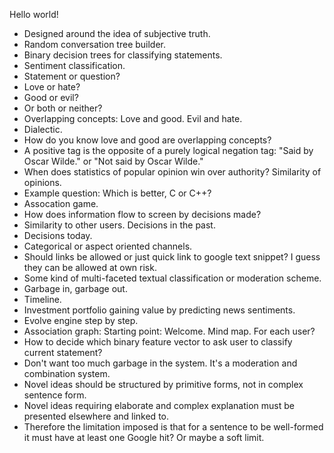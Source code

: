 Hello world!

 - Designed around the idea of subjective truth.
 - Random conversation tree builder.
 - Binary decision trees for classifying statements.
 - Sentiment classification.
 - Statement or question?
 - Love or hate?
 - Good or evil?
 - Or both or neither?
 - Overlapping concepts: Love and good. Evil and hate.
 - Dialectic.
 - How do you know love and good are overlapping concepts?
 - A positive tag is the opposite of a purely logical negation tag: "Said by Oscar Wilde." or "Not said by Oscar Wilde."
 - When does statistics of popular opinion win over authority? Similarity of opinions.
 - Example question: Which is better, C or C++?
 - Assocation game.
 - How does information flow to screen by decisions made?
  - Similarity to other users. Decisions in the past.
  - Decisions today.
  - Categorical or aspect oriented channels.
- Should links be allowed or just quick link to google text snippet? I guess they can be allowed at own risk.
- Some kind of multi-faceted textual classification or moderation scheme.
- Garbage in, garbage out.
- Timeline.
- Investment portfolio gaining value by predicting news sentiments.
- Evolve engine step by step.
- Association graph: Starting point: Welcome. Mind map. For each user?
- How to decide which binary feature vector to ask user to classify current statement?
- Don't want too much garbage in the system. It's a moderation and combination system.
- Novel ideas should be structured by primitive forms, not in complex sentence form.
- Novel ideas requiring elaborate and complex explanation must be presented elsewhere and linked to.
- Therefore the limitation imposed is that for a sentence to be well-formed it must have at least one Google hit? Or maybe a soft limit.
